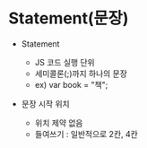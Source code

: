 # Statement(문장)

- Statement

  - JS 코드 실행 단위
  - 세미콜론(;)까지 하나의 문장
  - ex) var book = "책";

- 문장 시작 위치
  - 위치 제약 없음
  - 들여쓰기 : 일반적으로 2칸, 4칸
